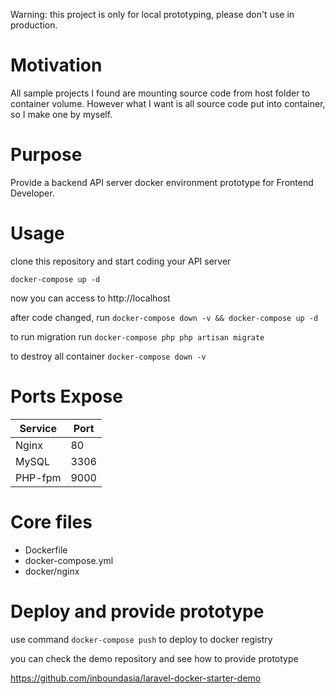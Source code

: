 Warning: this project is only for local prototyping, please don't use in production.

# Motivation

All sample projects I found are mounting source code from host folder to container volume.  However what I want is all source code put into container, so I make one by myself.

# Purpose

Provide a backend API server docker environment prototype for Frontend Developer.

# Usage

clone this repository and start coding your API server

`docker-compose up -d`

now you can access to http://localhost

after code changed, run `docker-compose down -v && docker-compose up -d`

to run migration run `docker-compose php php artisan migrate`

to destroy all container `docker-compose down -v`

# Ports Expose

| Service | Port |
|---|---|
| Nginx | 80 |
| MySQL | 3306 |
| PHP-fpm | 9000 |

# Core files

* Dockerfile
* docker-compose.yml
* docker/nginx

# Deploy and provide prototype

use command `docker-compose push` to deploy to docker registry

you can check the demo repository and see how to provide prototype

https://github.com/inboundasia/laravel-docker-starter-demo
